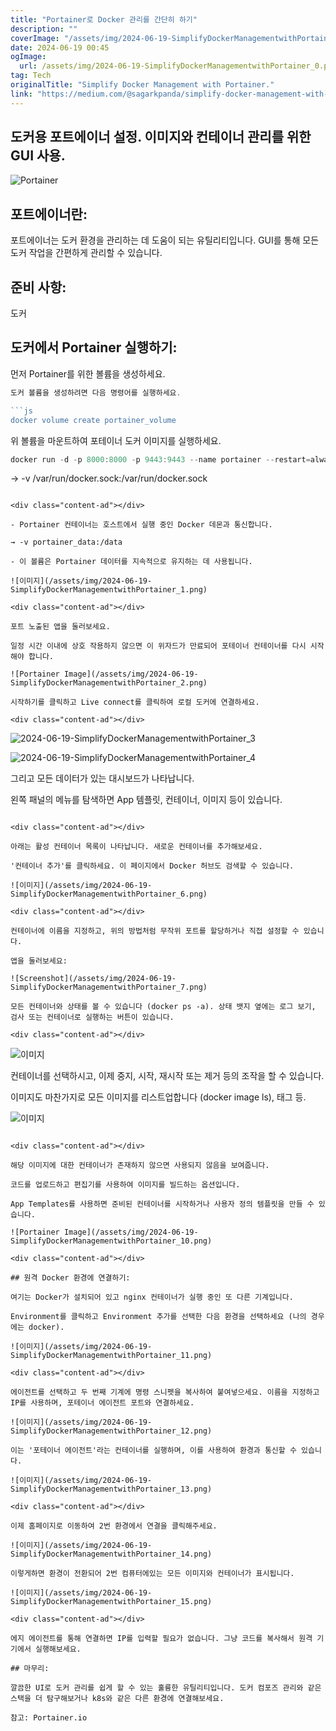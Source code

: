 ```yaml
---
title: "Portainer로 Docker 관리를 간단히 하기"
description: ""
coverImage: "/assets/img/2024-06-19-SimplifyDockerManagementwithPortainer_0.png"
date: 2024-06-19 00:45
ogImage: 
  url: /assets/img/2024-06-19-SimplifyDockerManagementwithPortainer_0.png
tag: Tech
originalTitle: "Simplify Docker Management with Portainer."
link: "https://medium.com/@sagarkpanda/simplify-docker-management-with-portainer-f6783fa56fed"
---
```



## 도커용 포트에이너 설정. 이미지와 컨테이너 관리를 위한 GUI 사용.

![Portainer](/assets/img/2024-06-19-SimplifyDockerManagementwithPortainer_0.png)

## 포트에이너란:

포트에이너는 도커 환경을 관리하는 데 도움이 되는 유틸리티입니다. GUI를 통해 모든 도커 작업을 간편하게 관리할 수 있습니다.

<div class="content-ad"></div>

## 준비 사항:

도커

## 도커에서 Portainer 실행하기:

먼저 Portainer를 위한 볼륨을 생성하세요.

<div class="content-ad"></div>

```js
도커 볼륨을 생성하려면 다음 명령어를 실행하세요.

```js
docker volume create portainer_volume
```

위 볼륨을 마운트하여 포테이너 도커 이미지를 실행하세요.

```js
docker run -d -p 8000:8000 -p 9443:9443 --name portainer --restart=always -v /var/run/docker.sock:/var/run/docker.sock -v portainer_data:/data portainer/portainer-ce:latest
```

→ -v /var/run/docker.sock:/var/run/docker.sock
```

<div class="content-ad"></div>

- Portainer 컨테이너는 호스트에서 실행 중인 Docker 데몬과 통신합니다.

→ -v portainer_data:/data

- 이 볼륨은 Portainer 데이터를 지속적으로 유지하는 데 사용됩니다.

![이미지](/assets/img/2024-06-19-SimplifyDockerManagementwithPortainer_1.png)

<div class="content-ad"></div>

포트 노출된 앱을 둘러보세요.

일정 시간 이내에 상호 작용하지 않으면 이 위자드가 만료되어 포테이너 컨테이너를 다시 시작해야 합니다.

![Portainer Image](/assets/img/2024-06-19-SimplifyDockerManagementwithPortainer_2.png)

시작하기를 클릭하고 Live connect를 클릭하여 로컬 도커에 연결하세요.

<div class="content-ad"></div>

```
![2024-06-19-SimplifyDockerManagementwithPortainer_3](/assets/img/2024-06-19-SimplifyDockerManagementwithPortainer_3.png)

![2024-06-19-SimplifyDockerManagementwithPortainer_4](/assets/img/2024-06-19-SimplifyDockerManagementwithPortainer_4.png)

그리고 모든 데이터가 있는 대시보드가 나타납니다.

왼쪽 패널의 메뉴를 탐색하면 App 템플릿, 컨테이너, 이미지 등이 있습니다.
```

<div class="content-ad"></div>

아래는 활성 컨테이너 목록이 나타납니다. 새로운 컨테이너를 추가해보세요.

'컨테이너 추가'를 클릭하세요. 이 페이지에서 Docker 허브도 검색할 수 있습니다.

![이미지](/assets/img/2024-06-19-SimplifyDockerManagementwithPortainer_6.png)

<div class="content-ad"></div>

컨테이너에 이름을 지정하고, 위의 방법처럼 무작위 포트를 할당하거나 직접 설정할 수 있습니다.

앱을 둘러보세요:

![Screenshot](/assets/img/2024-06-19-SimplifyDockerManagementwithPortainer_7.png)

모든 컨테이너와 상태를 볼 수 있습니다 (docker ps -a). 상태 뱃지 옆에는 로그 보기, 검사 또는 컨테이너로 실행하는 버튼이 있습니다.

<div class="content-ad"></div>

```
![이미지](/assets/img/2024-06-19-SimplifyDockerManagementwithPortainer_8.png)

컨테이너를 선택하시고, 이제 중지, 시작, 재시작 또는 제거 등의 조작을 할 수 있습니다.

이미지도 마찬가지로 모든 이미지를 리스트업합니다 (docker image ls), 태그 등.

![이미지](/assets/img/2024-06-19-SimplifyDockerManagementwithPortainer_9.png)
```

<div class="content-ad"></div>

해당 이미지에 대한 컨테이너가 존재하지 않으면 사용되지 않음을 보여줍니다.

코드를 업로드하고 편집기를 사용하여 이미지를 빌드하는 옵션입니다.

App Templates를 사용하면 준비된 컨테이너를 시작하거나 사용자 정의 템플릿을 만들 수 있습니다.

![Portainer Image](/assets/img/2024-06-19-SimplifyDockerManagementwithPortainer_10.png)

<div class="content-ad"></div>

## 원격 Docker 환경에 연결하기:

여기는 Docker가 설치되어 있고 nginx 컨테이너가 실행 중인 또 다른 기계입니다.

Environment를 클릭하고 Environment 추가를 선택한 다음 환경을 선택하세요 (나의 경우에는 docker).

![이미지](/assets/img/2024-06-19-SimplifyDockerManagementwithPortainer_11.png)

<div class="content-ad"></div>

에이전트를 선택하고 두 번째 기계에 명령 스니펫을 복사하여 붙여넣으세요. 이름을 지정하고 IP를 사용하며, 포테이너 에이전트 포트와 연결하세요.

![이미지](/assets/img/2024-06-19-SimplifyDockerManagementwithPortainer_12.png)

이는 '포테이너 에이전트'라는 컨테이너를 실행하며, 이를 사용하여 환경과 통신할 수 있습니다.

![이미지](/assets/img/2024-06-19-SimplifyDockerManagementwithPortainer_13.png)

<div class="content-ad"></div>

이제 홈페이지로 이동하여 2번 환경에서 연결을 클릭해주세요.

![이미지](/assets/img/2024-06-19-SimplifyDockerManagementwithPortainer_14.png)

이렇게하면 환경이 전환되어 2번 컴퓨터에있는 모든 이미지와 컨테이너가 표시됩니다.

![이미지](/assets/img/2024-06-19-SimplifyDockerManagementwithPortainer_15.png)

<div class="content-ad"></div>

에지 에이전트를 통해 연결하면 IP를 입력할 필요가 없습니다. 그냥 코드를 복사해서 원격 기기에서 실행해보세요.

## 마무리:

깔끔한 UI로 도커 관리를 쉽게 할 수 있는 훌륭한 유틸리티입니다. 도커 컴포즈 관리와 같은 스택을 더 탐구해보거나 k8s와 같은 다른 환경에 연결해보세요.

참고: Portainer.io